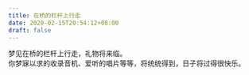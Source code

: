 ```yaml
---
title: 在桥的栏杆上行走
date: 2020-02-15T20:54:12+08:00
draft: false
---
```


梦见在桥的栏杆上行走，礼物将来临。<br>
你梦寐以求的收录音机、爱听的唱片等等，将统统得到，日子将过得很快乐。<br>
